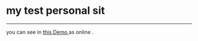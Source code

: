 # my test personal sit 
---
you can see in [this Demo ](https://masoumeh-web.github.io/button-js/) as online .
